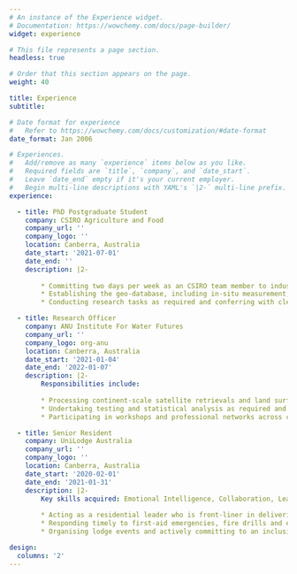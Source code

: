 ```yaml
---
# An instance of the Experience widget.
# Documentation: https://wowchemy.com/docs/page-builder/
widget: experience

# This file represents a page section.
headless: true

# Order that this section appears on the page.
weight: 40

title: Experience
subtitle:

# Date format for experience
#   Refer to https://wowchemy.com/docs/customization/#date-format
date_format: Jan 2006

# Experiences.
#   Add/remove as many `experience` items below as you like.
#   Required fields are `title`, `company`, and `date_start`.
#   Leave `date_end` empty if it's your current employer.
#   Begin multi-line descriptions with YAML's `|2-` multi-line prefix.
experience:

  - title: PhD Postgraduate Student
    company: CSIRO Agriculture and Food
    company_url: ''
    company_logo: ''
    location: Canberra, Australia
    date_start: '2021-07-01'
    date_end: ''
    description: |2-
        
        * Committing two days per week as an CSIRO team member to industry-aligned projects that address interdisciplinary issues over agricultural innovation and soil science fields which cannot be solved using business as usual approaches.
        * Establishing the geo-database, including in-situ measurement, drone, satellite, and proximal observations, as well as soil and landscape grids of Australia, to enable spatiotemporal modelling of soil water dynamics for key growing regions in Australia.
        * Conducting research tasks as required and conferring with clerical and supervisory personnel to gather suggestions for improvements.

  - title: Research Officer
    company: ANU Institute For Water Futures
    company_url: ''
    company_logo: org-anu
    location: Canberra, Australia
    date_start: '2021-01-04'
    date_end: '2022-01-07'
    description: |2-
        Responsibilities include:
        
        * Processing continent-scale satellite retrievals and land surface observations acquired from Geoscience Australia, NASA and CSIRO. Demonstrating expert-level spatial analysis skills using R and Python. Proficient with essential Linux commands and utilising programming modules from the Gadi supercomputer to complete research tasks.
        * Undertaking testing and statistical analysis as required and preparing and disseminating relevant analysis reports to internal and external stakeholders, including external funding agencies.
        * Participating in workshops and professional networks across campus to develop a broad base of industry knowledge, and providing input to improve the area’s research practices and processes.

  - title: Senior Resident
    company: UniLodge Australia
    company_url: ''
    company_logo: ''
    location: Canberra, Australia
    date_start: '2020-02-01'
    date_end: '2021-01-31'
    description: |2-
        Key skills acquired: Emotional Intelligence, Collaboration, Leadership, Self Care, Time Management.
        
        * Acting as a residential leader who is front-liner in delivering pastoral care to university students on campus.
        * Responding timely to first-aid emergencies, fire drills and evacuations; Responsible for immediate referral to the relevant emergency body.
        * Organising lodge events and actively committing to an inclusive community; Providing mental health advice and personal assistance to residents on the assigned floor through regular catch-ups.

design:
  columns: '2'
---
```

